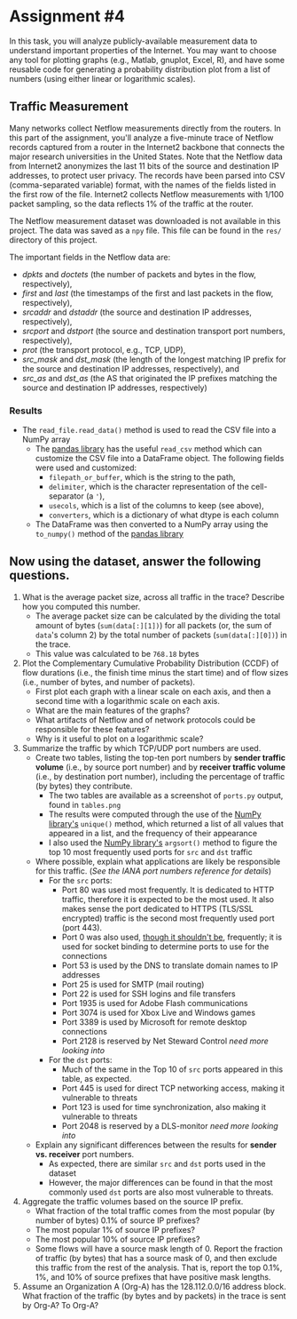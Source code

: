 # Assignment #4

In this task, you will analyze publicly-available measurement data to understand important properties of the Internet.
You may want to choose any tool for plotting graphs (e.g., Matlab, gnuplot, Excel, R), and have some reusable code for generating a probability distribution plot from a list of numbers (using either linear or logarithmic scales).

## Traffic Measurement
Many networks collect Netflow measurements directly from the routers.
In this part of the assignment, you'll analyze a five-minute trace of Netflow records captured from a router in the Internet2 backbone that connects the major research universities in the United States.
Note that the Netflow data from Internet2 anonymizes the last 11 bits of the source and destination IP addresses, to protect user privacy.
The records have been parsed into CSV (comma-separated variable) format, with the names of the fields listed in the first row of the file.
Internet2 collects Netflow measurements with 1/100 packet sampling, so the data reflects 1% of the traffic at the router.

The Netflow measurement dataset was downloaded is not available in this project.
The data was saved as a `npy` file.
This file can be found in the `res/` directory of this project.

The important fields in the Netflow data are:
- _dpkts_ and _doctets_ (the number of packets and bytes in the flow, respectively),
- _first_ and _last_ (the timestamps of the first and last packets in the flow, respectively),
- _srcaddr_ and _dstaddr_ (the source and destination IP addresses, respectively),
- _srcport_ and _dstport_ (the source and destination transport port numbers, respectively),
- _prot_ (the transport protocol, e.g., TCP, UDP),
- _src_mask_ and _dst_mask_ (the length of the longest matching IP prefix for the source and destination IP addresses, respectively), and
- _src_as_ and _dst_as_ (the AS that originated the IP prefixes matching the source and destination IP addresses, respectively)

### Results
- The `read_file.read_data()` method is used to read the CSV file into a NumPy array
    - The [pandas library](https://pandas.pydata.org/pandas-docs/stable/reference/api/pandas.read_csv.html) has the useful `read_csv` method which can customize the CSV file into a DataFrame object. The following fields were used and customized:
        - `filepath_or_buffer`, which is the string to the path,
        - `delimiter`, which is the character representation of the cell-separator (a `'`),
        - `usecols`, which is a list of the columns to keep (see above),
        - `converters`, which is a dictionary of what dtype is each column
    - The DataFrame was then converted to a NumPy array using the `to_numpy()` method of the [pandas library](https://pandas.pydata.org/pandas-docs/stable/reference/api/pandas.DataFrame.to_numpy.html)

## Now using the dataset, answer the following questions.
1. What is the average packet size, across all traffic in the trace? Describe how you computed this number.
    - The average packet size can be calculated by the dividing the total amount of bytes (`sum(data[:][1])`) for all packets (or, the sum of `data`'s column 2) by the total number of packets (`sum(data[:][0])`) in the trace.
    - This value was calculated to be `768.18` bytes
2. Plot the Complementary Cumulative Probability Distribution (CCDF) of flow durations (i.e., the finish time minus the start time) and of flow sizes (i.e., number of bytes, and number of packets).
    - First plot each graph with a linear scale on each axis, and then a second time with a logarithmic scale on each axis.
    - What are the main features of the graphs?
    - What artifacts of Netflow and of network protocols could be responsible for these features?
    - Why is it useful to plot on a logarithmic scale?
3. Summarize the traffic by which TCP/UDP port numbers are used.
    - Create two tables, listing the top-ten port numbers by __sender traffic volume__ (i.e., by source port number) and by __receiver traffic volume__ (i.e., by destination port number), including the percentage of traffic (by bytes) they contribute.
        - The two tables are available as a screenshot of `ports.py` output, found in `tables.png`
        - The results were computed through the use of the [NumPy library's](https://numpy.org/doc/stable/reference/generated/numpy.unique.html) `unique()` method, which returned a list of all values that appeared in a list, and the frequency of their appearance
        - I also used the [NumPy library's](https://numpy.org/doc/stable/reference/generated/numpy.argsort.html) `argsort()` method to figure the top 10 most frequently used ports for `src` and `dst` traffic
    - Where possible, explain what applications are likely be responsible for this traffic. (_See the IANA port numbers reference for details_)
        - For the `src` ports:
            - Port 80 was used most frequently. It is dedicated to HTTP traffic, therefore it is expected to be the most used. It also makes sense the port dedicated to HTTPS (TLS/SSL encrypted) traffic is the second most frequently used port (port 443).
            - Port 0 was also used, [though it shouldn't be](https://www.speedguide.net/port.php?port=0), frequently; it is used for socket binding to determine ports to use for the connections
            - Port 53 is used by the DNS to translate domain names to IP addresses
            - Port 25 is used for SMTP (mail routing)
            - Port 22 is used for SSH logins and file transfers
            - Port 1935 is used for Adobe Flash communications
            - Port 3074 is used for Xbox Live and Windows games
            - Port 3389 is used by Microsoft for remote desktop connections
            - Port 2128 is reserved by Net Steward Control _need more looking into_
        - For the `dst` ports:
            - Much of the same in the Top 10 of `src` ports appeared in this table, as expected.
            - Port 445 is used for direct TCP networking access, making it vulnerable to threats
            - Port 123 is used for time synchronization, also making it vulnerable to threats
            - Port 2048 is reserved by a DLS-monitor _need more looking into_
    - Explain any significant differences between the results for __sender vs. receiver__ port numbers.
        - As expected, there are similar `src` and `dst` ports used in the dataset
        - However, the major differences can be found in that the most commonly used `dst` ports are also most vulnerable to threats.
4. Aggregate the traffic volumes based on the source IP prefix.
    - What fraction of the total traffic comes from the most popular (by number of bytes) 0.1% of source IP prefixes?
    - The most popular 1% of source IP prefixes?
    - The most popular 10% of source IP prefixes?
    - Some flows will have a source mask length of 0. Report the fraction of traffic (by bytes) that has a source mask of 0, and then exclude this traffic from the rest of the analysis. That is, report the top 0.1%, 1%, and 10% of source prefixes that have positive mask lengths.
5. Assume an Organization A (Org-A) has the 128.112.0.0/16 address block. What fraction of the traffic (by bytes and by packets) in the trace is sent by Org-A? To Org-A?
